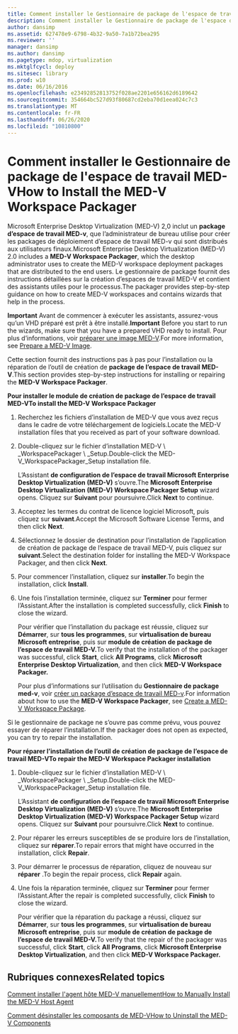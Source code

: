 ```yaml
---
title: Comment installer le Gestionnaire de package de l'espace de travail MED-V
description: Comment installer le Gestionnaire de package de l'espace de travail MED-V
author: dansimp
ms.assetid: 627478e9-6798-4b32-9a50-7a1b72bea295
ms.reviewer: ''
manager: dansimp
ms.author: dansimp
ms.pagetype: mdop, virtualization
ms.mktglfcycl: deploy
ms.sitesec: library
ms.prod: w10
ms.date: 06/16/2016
ms.openlocfilehash: e23492852813752f028ae2201e656162d6189642
ms.sourcegitcommit: 354664bc527d93f80687cd2eba70d1eea024c7c3
ms.translationtype: MT
ms.contentlocale: fr-FR
ms.lasthandoff: 06/26/2020
ms.locfileid: "10810800"
---
```

# <span data-ttu-id="5662c-103">Comment installer le Gestionnaire de package de l'espace de travail MED-V</span><span class="sxs-lookup"><span data-stu-id="5662c-103">How to Install the MED-V Workspace Packager</span></span>


<span data-ttu-id="5662c-104">Microsoft Enterprise Desktop Virtualization (MED-V) 2,0 inclut un **package d’espace de travail MED-v**, que l’administrateur de bureau utilise pour créer les packages de déploiement d’espace de travail MED-v qui sont distribués aux utilisateurs finaux.</span><span class="sxs-lookup"><span data-stu-id="5662c-104">Microsoft Enterprise Desktop Virtualization (MED-V) 2.0 includes a **MED-V Workspace Packager**, which the desktop administrator uses to create the MED-V workspace deployment packages that are distributed to the end users.</span></span> <span data-ttu-id="5662c-105">Le gestionnaire de package fournit des instructions détaillées sur la création d’espaces de travail MED-V et contient des assistants utiles pour le processus.</span><span class="sxs-lookup"><span data-stu-id="5662c-105">The packager provides step-by-step guidance on how to create MED-V workspaces and contains wizards that help in the process.</span></span>

<span data-ttu-id="5662c-106">**Important**  Avant de commencer à exécuter les assistants, assurez-vous qu’un VHD préparé est prêt à être installé.</span><span class="sxs-lookup"><span data-stu-id="5662c-106">**Important** Before you start to run the wizards, make sure that you have a prepared VHD ready to install.</span></span> <span data-ttu-id="5662c-107">Pour plus d’informations, voir [préparer une image MED-V](prepare-a-med-v-image.md).</span><span class="sxs-lookup"><span data-stu-id="5662c-107">For more information, see [Prepare a MED-V Image](prepare-a-med-v-image.md).</span></span>

 

<span data-ttu-id="5662c-108">Cette section fournit des instructions pas à pas pour l’installation ou la réparation de l’outil de création de **package de l’espace de travail MED-V**.</span><span class="sxs-lookup"><span data-stu-id="5662c-108">This section provides step-by-step instructions for installing or repairing the **MED-V Workspace Packager**.</span></span>

**<span data-ttu-id="5662c-109">Pour installer le module de création de package de l’espace de travail MED-V</span><span class="sxs-lookup"><span data-stu-id="5662c-109">To install the MED-V Workspace Packager</span></span>**

1.  <span data-ttu-id="5662c-110">Recherchez les fichiers d’installation de MED-V que vous avez reçus dans le cadre de votre téléchargement de logiciels.</span><span class="sxs-lookup"><span data-stu-id="5662c-110">Locate the MED-V installation files that you received as part of your software download.</span></span>

2.  <span data-ttu-id="5662c-111">Double-cliquez sur le fichier d’installation MED-V \ _WorkspacePackager \ _Setup.</span><span class="sxs-lookup"><span data-stu-id="5662c-111">Double-click the MED-V\_WorkspacePackager\_Setup installation file.</span></span>

    <span data-ttu-id="5662c-112">L’Assistant **de configuration de l’espace de travail Microsoft Enterprise Desktop Virtualization (MED-V)** s’ouvre.</span><span class="sxs-lookup"><span data-stu-id="5662c-112">The **Microsoft Enterprise Desktop Virtualization (MED-V) Workspace Packager Setup** wizard opens.</span></span> <span data-ttu-id="5662c-113">Cliquez sur **Suivant** pour poursuivre.</span><span class="sxs-lookup"><span data-stu-id="5662c-113">Click **Next** to continue.</span></span>

3.  <span data-ttu-id="5662c-114">Acceptez les termes du contrat de licence logiciel Microsoft, puis cliquez sur **suivant**.</span><span class="sxs-lookup"><span data-stu-id="5662c-114">Accept the Microsoft Software License Terms, and then click **Next**.</span></span>

4.  <span data-ttu-id="5662c-115">Sélectionnez le dossier de destination pour l’installation de l’application de création de package de l’espace de travail MED-V, puis cliquez sur **suivant**.</span><span class="sxs-lookup"><span data-stu-id="5662c-115">Select the destination folder for installing the MED-V Workspace Packager, and then click **Next**.</span></span>

5.  <span data-ttu-id="5662c-116">Pour commencer l’installation, cliquez sur **installer**.</span><span class="sxs-lookup"><span data-stu-id="5662c-116">To begin the installation, click **Install**.</span></span>

6.  <span data-ttu-id="5662c-117">Une fois l’installation terminée, cliquez sur **Terminer** pour fermer l’Assistant.</span><span class="sxs-lookup"><span data-stu-id="5662c-117">After the installation is completed successfully, click **Finish** to close the wizard.</span></span>

    <span data-ttu-id="5662c-118">Pour vérifier que l’installation du package est réussie, cliquez sur **Démarrer**, sur **tous les programmes**, sur **virtualisation de bureau Microsoft entreprise**, puis sur **module de création de package de l’espace de travail MED-V.**</span><span class="sxs-lookup"><span data-stu-id="5662c-118">To verify that the installation of the packager was successful, click **Start**, click **All Programs**, click **Microsoft Enterprise Desktop Virtualization**, and then click **MED-V Workspace Packager.**</span></span>

    <span data-ttu-id="5662c-119">Pour plus d’informations sur l’utilisation du **Gestionnaire de package med-v**, voir [créer un package d’espace de travail MED-v](create-a-med-v-workspace-package.md).</span><span class="sxs-lookup"><span data-stu-id="5662c-119">For information about how to use the **MED-V Workspace Packager**, see [Create a MED-V Workspace Package](create-a-med-v-workspace-package.md).</span></span>

<span data-ttu-id="5662c-120">Si le gestionnaire de package ne s’ouvre pas comme prévu, vous pouvez essayer de réparer l’installation.</span><span class="sxs-lookup"><span data-stu-id="5662c-120">If the packager does not open as expected, you can try to repair the installation.</span></span>

**<span data-ttu-id="5662c-121">Pour réparer l’installation de l’outil de création de package de l’espace de travail MED-V</span><span class="sxs-lookup"><span data-stu-id="5662c-121">To repair the MED-V Workspace Packager installation</span></span>**

1.  <span data-ttu-id="5662c-122">Double-cliquez sur le fichier d’installation MED-V \ _WorkspacePackager \ _Setup.</span><span class="sxs-lookup"><span data-stu-id="5662c-122">Double-click the MED-V\_WorkspacePackager\_Setup installation file.</span></span>

    <span data-ttu-id="5662c-123">L’Assistant **de configuration de l’espace de travail Microsoft Enterprise Desktop Virtualization (MED-V)** s’ouvre.</span><span class="sxs-lookup"><span data-stu-id="5662c-123">The **Microsoft Enterprise Desktop Virtualization (MED-V) Workspace Packager Setup** wizard opens.</span></span> <span data-ttu-id="5662c-124">Cliquez sur **Suivant** pour poursuivre.</span><span class="sxs-lookup"><span data-stu-id="5662c-124">Click **Next** to continue.</span></span>

2.  <span data-ttu-id="5662c-125">Pour réparer les erreurs susceptibles de se produire lors de l’installation, cliquez sur **réparer**.</span><span class="sxs-lookup"><span data-stu-id="5662c-125">To repair errors that might have occurred in the installation, click **Repair**.</span></span>

3.  <span data-ttu-id="5662c-126">Pour démarrer le processus de réparation, cliquez de nouveau sur **réparer** .</span><span class="sxs-lookup"><span data-stu-id="5662c-126">To begin the repair process, click **Repair** again.</span></span>

4.  <span data-ttu-id="5662c-127">Une fois la réparation terminée, cliquez sur **Terminer** pour fermer l’Assistant.</span><span class="sxs-lookup"><span data-stu-id="5662c-127">After the repair is completed successfully, click **Finish** to close the wizard.</span></span>

    <span data-ttu-id="5662c-128">Pour vérifier que la réparation du package a réussi, cliquez sur **Démarrer**, sur **tous les programmes**, sur **virtualisation de bureau Microsoft entreprise**, puis sur **module de création de package de l’espace de travail MED-V.**</span><span class="sxs-lookup"><span data-stu-id="5662c-128">To verify that the repair of the packager was successful, click **Start**, click **All Programs**, click **Microsoft Enterprise Desktop Virtualization**, and then click **MED-V Workspace Packager.**</span></span>

## <span data-ttu-id="5662c-129">Rubriques connexes</span><span class="sxs-lookup"><span data-stu-id="5662c-129">Related topics</span></span>


[<span data-ttu-id="5662c-130">Comment installer l'agent hôte MED-V manuellement</span><span class="sxs-lookup"><span data-stu-id="5662c-130">How to Manually Install the MED-V Host Agent</span></span>](how-to-manually-install-the-med-v-host-agent.md)

[<span data-ttu-id="5662c-131">Comment désinstaller les composants de MED-V</span><span class="sxs-lookup"><span data-stu-id="5662c-131">How to Uninstall the MED-V Components</span></span>](how-to-uninstall-the-med-v-components.md)

 

 





